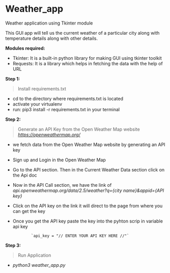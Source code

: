# Weather_app
Weather application using Tkinter module

This GUI app will tell us the current weather of a particular city along with temperature details along with other details. 


**Modules required:**
  - Tkinter: It is a built-in python library for making GUI using tkinter toolkit
  - Requests: It is a library which helps in fetching the data with the help of URL

**Step 1:**
>Install requirements.txt
  - cd to the directory where requirements.txt is located
  - activate your virtualenv
  - run: pip3 install -r requirements.txt in your terminal

  
**Step 2:**
>Generate an API Key from the Open Weather Map website *https://openweathermap.org/*
  - we fetch data from the Open Weather Map website by generating an API key 
  - Sign up and Login in the Open Weather Map
  - Go to the API section. Then in the Current Weather Data section click on the Api doc
  - Now in the API Call section, we have the link of *api.openweathermap.org/data/2.5/weather?q={city name}&appid={API key}*
  - Click on the API key on the link it will direct to the page from where you can get the key
  - Once you get the API key paste the key into the pyhton scrip in variable api key 
                
                
                `api_key = "// ENTER YOUR API KEY HERE //"`
                
 
 **Step 3:**
 > Run Application
  - *python3 weather_app.py*
 
 
